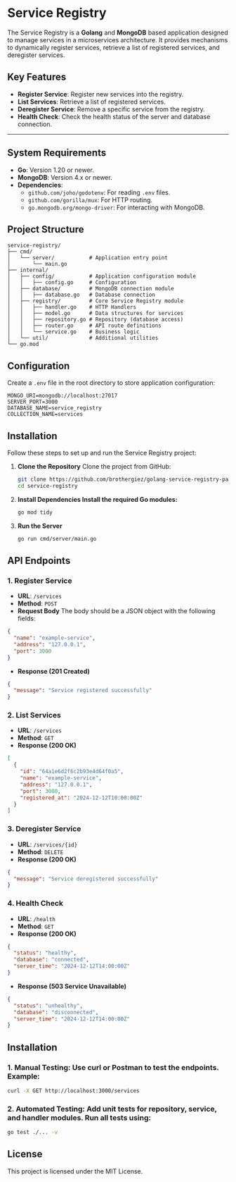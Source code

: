 # **Service Registry**

The Service Registry is a **Golang** and **MongoDB** based application designed to manage services in a microservices architecture. It provides mechanisms to dynamically register services, retrieve a list of registered services, and deregister services.

## **Key Features**
- **Register Service**: Register new services into the registry.
- **List Services**: Retrieve a list of registered services.
- **Deregister Service**: Remove a specific service from the registry.
- **Health Check**: Check the health status of the server and database connection.

---

## **System Requirements**
- **Go**: Version 1.20 or newer.
- **MongoDB**: Version 4.x or newer.
- **Dependencies**:
  - `github.com/joho/godotenv`: For reading `.env` files.
  - `github.com/gorilla/mux`: For HTTP routing.
  - `go.mongodb.org/mongo-driver`: For interacting with MongoDB.


## **Project Structure**
```
service-registry/
├── cmd/
│   └── server/           # Application entry point
│       └── main.go
├── internal/
│   ├── config/           # Application configuration module
│   │   ├── config.go     # Configuration 
│   ├── database/         # MongoDB connection module 
│   │   ├── database.go   # Database connection
│   ├── registry/         # Core Service Registry module
│   │   ├── handler.go    # HTTP Handlers
│   │   ├── model.go      # Data structures for services
│   │   ├── repository.go # Repository (database access)
│   │   ├── router.go     # API route definitions
│   │   └── service.go    # Business logic
│   └── util/             # Additional utilities
└── go.mod

```

## **Configuration**
Create a `.env` file in the root directory to store application configuration:

```env
MONGO_URI=mongodb://localhost:27017
SERVER_PORT=3000
DATABASE_NAME=service_registry
COLLECTION_NAME=services
```


## **Installation**
Follow these steps to set up and run the Service Registry project:

1. **Clone the Repository**
   Clone the project from GitHub:
   ```bash
   git clone https://github.com/brothergiez/golang-service-registry-pattern.git
   cd service-registry
   ```


2. **Install Dependencies Install the required Go modules:**
   ```bash
   go mod tidy
   ```

2. **Run the Server**
   ```bash
   go run cmd/server/main.go
   ```

## **API Endpoints**
### **1. Register Service**

- **URL**: `/services`
- **Method**: `POST`
- **Request Body**
The body should be a JSON object with the following fields:
```json
{
  "name": "example-service",
  "address": "127.0.0.1",
  "port": 3000
}
```
- **Response (201 Created)**
```json
{
  "message": "Service registered successfully"
}
```

### **2. List Services**

- **URL**: `/services`
- **Method**: `GET`
- **Response (200 OK)**
```json
[
  {
    "id": "64a1e6d2f6c2b93e4d64f0a5",
    "name": "example-service",
    "address": "127.0.0.1",
    "port": 3000,
    "registered_at": "2024-12-12T10:00:00Z"
  }
]
```

### **3. Deregister Service**

- **URL**: `/services/{id}`
- **Method**: `DELETE`
- **Response (200 OK)**
```json
{
  "message": "Service deregistered successfully"
}

```

### **4. Health Check**

- **URL**: `/health`
- **Method**: `GET`
- **Response (200 OK)**
```json
{
  "status": "healthy",
  "database": "connected",
  "server_time": "2024-12-12T14:00:00Z"
}

```
- **Response (503 Service Unavailable)**
```json
{
  "status": "unhealthy",
  "database": "disconnected",
  "server_time": "2024-12-12T14:00:00Z"
}

```

## **Installation**
### **1. Manual Testing: Use curl or Postman to test the endpoints. Example:**
```bash
curl -X GET http://localhost:3000/services
```

### **2. Automated Testing: Add unit tests for repository, service, and handler modules. Run all tests using:**
```bash
go test ./... -v
```

## **License**
This project is licensed under the MIT License.

